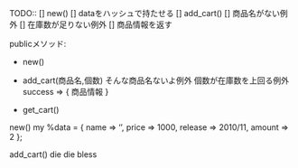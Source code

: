 TODO::
[] new()
[] dataをハッシュで持たせる
[] add_cart()
[] 商品名がない例外
[] 在庫数が足りない例外
[] 商品情報を返す

publicメソッド:
- new()
- add_cart(商品名,個数)
そんな商品名ないよ例外
個数が在庫数を上回る例外
success => { 商品情報 }

- get_cart()

new()
my %data = { name => ‘’, price => 1000, release => 2010/11, amount => 2 };

add_cart()
die 
die 
bless
